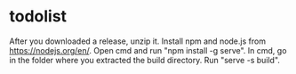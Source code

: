 # todolist
After you downloaded a release, unzip it.
Install npm and node.js from https://nodejs.org/en/.
Open cmd and run "npm install -g serve".
In cmd, go in the folder where you extracted the build directory.
Run "serve -s build".
